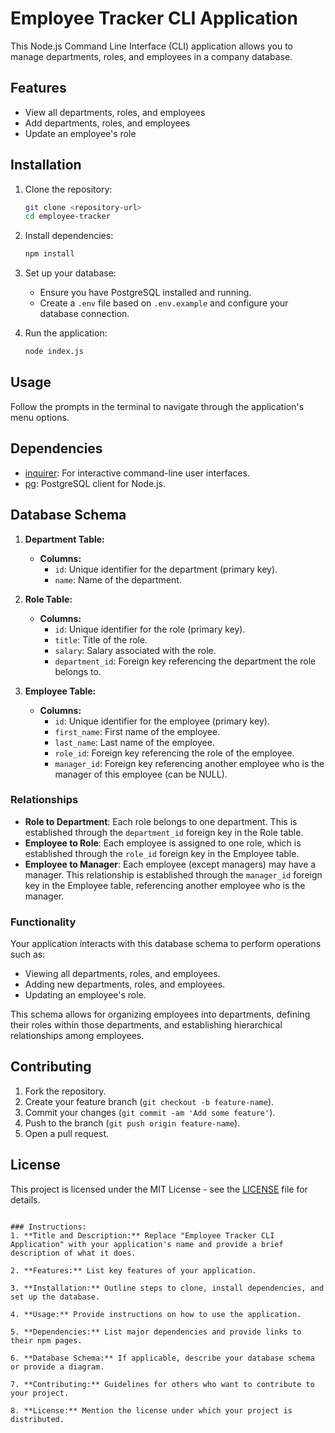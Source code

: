 # Employee Tracker CLI Application

This Node.js Command Line Interface (CLI) application allows you to manage departments, roles, and employees in a company database.

## Features

- View all departments, roles, and employees
- Add departments, roles, and employees
- Update an employee's role

## Installation

1. Clone the repository:
   ```bash
   git clone <repository-url>
   cd employee-tracker
   ```

2. Install dependencies:
   ```bash
   npm install
   ```

3. Set up your database:
   - Ensure you have PostgreSQL installed and running.
   - Create a `.env` file based on `.env.example` and configure your database connection.

4. Run the application:
   ```bash
   node index.js
   ```

## Usage

Follow the prompts in the terminal to navigate through the application's menu options.

## Dependencies

- [inquirer](https://www.npmjs.com/package/inquirer): For interactive command-line user interfaces.
- [pg](https://www.npmjs.com/package/pg): PostgreSQL client for Node.js.

## Database Schema

1. **Department Table:**
   - **Columns:**
     - `id`: Unique identifier for the department (primary key).
     - `name`: Name of the department.

2. **Role Table:**
   - **Columns:**
     - `id`: Unique identifier for the role (primary key).
     - `title`: Title of the role.
     - `salary`: Salary associated with the role.
     - `department_id`: Foreign key referencing the department the role belongs to.

3. **Employee Table:**
   - **Columns:**
     - `id`: Unique identifier for the employee (primary key).
     - `first_name`: First name of the employee.
     - `last_name`: Last name of the employee.
     - `role_id`: Foreign key referencing the role of the employee.
     - `manager_id`: Foreign key referencing another employee who is the manager of this employee (can be NULL).

### Relationships

- **Role to Department**: Each role belongs to one department. This is established through the `department_id` foreign key in the Role table.
- **Employee to Role**: Each employee is assigned to one role, which is established through the `role_id` foreign key in the Employee table.
- **Employee to Manager**: Each employee (except managers) may have a manager. This relationship is established through the `manager_id` foreign key in the Employee table, referencing another employee who is the manager.

### Functionality

Your application interacts with this database schema to perform operations such as:
- Viewing all departments, roles, and employees.
- Adding new departments, roles, and employees.
- Updating an employee's role.

This schema allows for organizing employees into departments, defining their roles within those departments, and establishing hierarchical relationships among employees.

## Contributing

1. Fork the repository.
2. Create your feature branch (`git checkout -b feature-name`).
3. Commit your changes (`git commit -am 'Add some feature'`).
4. Push to the branch (`git push origin feature-name`).
5. Open a pull request.

## License

This project is licensed under the MIT License - see the [LICENSE](LICENSE) file for details.
```

### Instructions:
1. **Title and Description:** Replace "Employee Tracker CLI Application" with your application's name and provide a brief description of what it does.
   
2. **Features:** List key features of your application.

3. **Installation:** Outline steps to clone, install dependencies, and set up the database.

4. **Usage:** Provide instructions on how to use the application.

5. **Dependencies:** List major dependencies and provide links to their npm pages.

6. **Database Schema:** If applicable, describe your database schema or provide a diagram.

7. **Contributing:** Guidelines for others who want to contribute to your project.

8. **License:** Mention the license under which your project is distributed.
